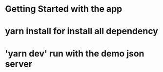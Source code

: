 # Getting Started with the app

# yarn install for install all dependency


# 'yarn dev' run with the demo json server
